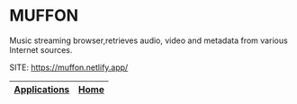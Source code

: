 # MUFFON

 Music streaming browser,retrieves audio, video and metadata from  various Internet sources.

 SITE: https://muffon.netlify.app/

 | [Applications](https://portable-linux-apps.github.io/apps.html) | [Home](https://portable-linux-apps.github.io)
 | --- | --- |
